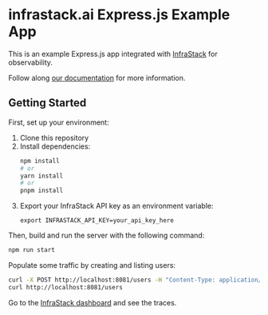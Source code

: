 # infrastack.ai Express.js Example App

This is an example Express.js app integrated with [InfraStack](https://infrastack.ai) for observability.

Follow along [our documentation](https://docs.infrastack.ai/documentation/integrate-opentelemetry-for-expressjs-with-infrastack) for more information.

## Getting Started

First, set up your environment:

1. Clone this repository
2. Install dependencies:
   ```bash
   npm install
   # or
   yarn install
   # or
   pnpm install
   ```
3. Export your InfraStack API key as an environment variable:
   ```
   export INFRASTACK_API_KEY=your_api_key_here
   ```

Then, build and run the server with the following command:
```bash
npm run start
```
Populate some traffic by creating and listing users:
```bash
curl -X POST http://localhost:8081/users -H "Content-Type: application/json" -d '{"name":"George","age":77}'
curl http://localhost:8081/users
```
Go to the [InfraStack dashboard](https://app.infrastack.ai) and see the traces.